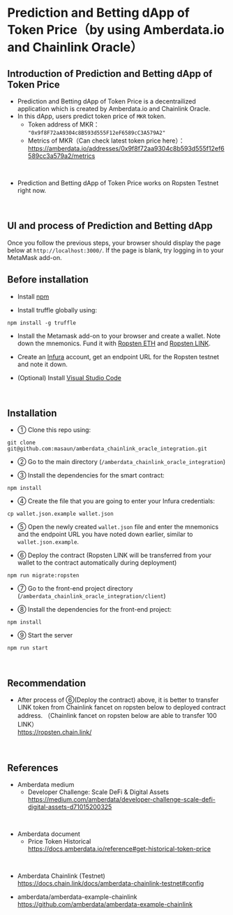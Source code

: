 # Prediction and Betting dApp of Token Price（by using Amberdata.io and Chainlink Oracle）
## Introduction of Prediction and Betting dApp of Token Price
- Prediction and Betting dApp of Token Price is a decentrailized application which is created by Amberdata.io and Chainlink Oracle.
- In this dApp, users predict token price of `MKR` token.
  - Token address of MKR： `"0x9f8F72aA9304c8B593d555F12eF6589cC3A579A2"`
  - Metrics of MKR（Can check latest token price here）： https://amberdata.io/addresses/0x9f8f72aa9304c8b593d555f12ef6589cc3a579a2/metrics

<br>

- Prediction and Betting dApp of Token Price works on Ropsten Testnet right now.


<br>

## UI and process of Prediction and Betting dApp

Once you follow the previous steps, your browser should display the page below at `http://localhost:3000/`.
If the page is blank, try logging in to your MetaMask add-on.






## Before installation
- Install [npm](https://www.npmjs.com/get-npm)

- Install truffle globally using:

`npm install -g truffle`

- Install the Metamask add-on to your browser and create a wallet.
Note down the mnemonics.
Fund it with [Ropsten ETH](https://faucet.metamask.io/) and [Ropsten LINK](https://ropsten.chain.link/).

- Create an [Infura](https://infura.io/) account, get an endpoint URL for the Ropsten testnet and note it down.

- (Optional) Install [Visual Studio Code](https://code.visualstudio.com/)

<br>

## Installation

- ① Clone this repo using:

`git clone git@github.com:masaun/amberdata_chainlink_oracle_integration.git`

- ② Go to the main directory (`/amberdata_chainlink_oracle_integration`)

- ③ Install the dependencies for the smart contract:

`npm install`

- ④ Create the file that you are going to enter your Infura credentials:

`cp wallet.json.example wallet.json`

- ⑤ Open the newly created `wallet.json` file and enter the mnemonics and the endpoint URL you have noted down earlier, similar to `wallet.json.example`.

- ⑥ Deploy the contract (Ropsten LINK will be transferred from your wallet to the contract automatically during deployment)

`npm run migrate:ropsten`

- ⑦ Go to the front-end project directory (`/amberdata_chainlink_oracle_integration/client`)

- ⑧ Install the dependencies for the front-end project:

`npm install`

- ⑨ Start the server

`npm run start`


<br>

## Recommendation
- After process of ⑥(Deploy the contract) above, it is better to transfer LINK token from Chainlink fancet on ropsten below to deployed contract address.
（Chainlink fancet on ropsten below are able to transfer 100 LINK）  
https://ropsten.chain.link/  


<br>

## References
- Amberdata medium
  - Developer Challenge: Scale DeFi & Digital Assets  
    https://medium.com/amberdata/developer-challenge-scale-defi-digital-assets-d71015200325  

<br>

- Amberdata document
  - Price Token Historical  
    https://docs.amberdata.io/reference#get-historical-token-price  

<br>

- Amberdata Chainlink (Testnet)   
https://docs.chain.link/docs/amberdata-chainlink-testnet#config 

- amberdata/amberdata-example-chainlink   
https://github.com/amberdata/amberdata-example-chainlink   


